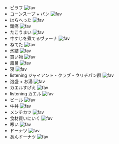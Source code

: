 - ピラフ ![fav](http://assets0.twitter.com/images/icon_star_empty.gif)
- コーンスープ + パン ![fav](http://assets0.twitter.com/images/icon_star_empty.gif)
- はらへった ![fav](http://assets0.twitter.com/images/icon_star_empty.gif)
- 頭痛 ![fav](http://assets0.twitter.com/images/icon_star_empty.gif)
- たこうまい ![fav](http://assets0.twitter.com/images/icon_star_empty.gif)
- 牛すじを煮てるヴァーナ ![fav](http://assets0.twitter.com/images/icon_star_full.gif)
- ねてた ![fav](http://assets0.twitter.com/images/icon_star_empty.gif)
- 氷結 ![fav](http://assets0.twitter.com/images/icon_star_empty.gif)
- 買い物 ![fav](http://assets0.twitter.com/images/icon_star_empty.gif)
- 風呂 ![fav](http://assets0.twitter.com/images/icon_star_empty.gif)
- 寝 ![fav](http://assets0.twitter.com/images/icon_star_empty.gif)
- listening ジャイアント・クラブ - ウリチパン群 ![fav](http://assets0.twitter.com/images/icon_star_empty.gif)
- 泡盛 + お湯 ![fav](http://assets0.twitter.com/images/icon_star_empty.gif)
- カエルすげえ ![fav](http://assets0.twitter.com/images/icon_star_empty.gif)
- listening カエル ![fav](http://assets0.twitter.com/images/icon_star_full.gif)
- ビール ![fav](http://assets0.twitter.com/images/icon_star_empty.gif)
- 牛丼 ![fav](http://assets0.twitter.com/images/icon_star_empty.gif)
- メンチカツ ![fav](http://assets0.twitter.com/images/icon_star_empty.gif)
- 食材買いにいく ![fav](http://assets0.twitter.com/images/icon_star_empty.gif)
- 寒い ![fav](http://assets0.twitter.com/images/icon_star_empty.gif)
- ドーナツ ![fav](http://assets0.twitter.com/images/icon_star_full.gif)
- あんドーナツ ![fav](http://assets0.twitter.com/images/icon_star_full.gif)

